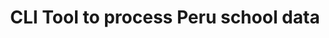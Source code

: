 ---
layout: post
title:  "CLI Tool to process Peru school data"
live_url: https://wiki.openstreetmap.org/wiki/Import/Catalogue/Peru/schools#Procesamiento_de_datos
github_url: https://github.com/Rub21/process-peru-schools
description: CLI tool to split 100 thousand points into blocks according to the school density. The data come from <a href="http://sigmed.minedu.gob.pe/mapaeducativo">SIGMED</a>. 
technologies: tile-reduce, turf.js, rbush, underscore, ect.
cover: /assets/images/project_images/school-import/schools.png
images: [
                  '/assets/images/project_images/school-import/schools.png',
                '/assets/images/project_images/school-import/data-page.png',
                '/assets/images/project_images/school-import/split-blocks.png'
      ]
---
